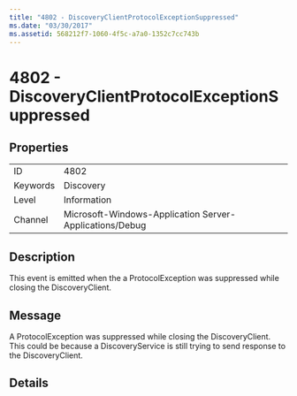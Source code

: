 ```yaml
---
title: "4802 - DiscoveryClientProtocolExceptionSuppressed"
ms.date: "03/30/2017"
ms.assetid: 568212f7-1060-4f5c-a7a0-1352c7cc743b
---
```

# 4802 - DiscoveryClientProtocolExceptionSuppressed
## Properties  


|||  
|-|-|  
|ID|4802|  
|Keywords|Discovery|  
|Level|Information|  
|Channel|Microsoft-Windows-Application Server-Applications/Debug|  

## Description  
 This event is emitted when the a ProtocolException was suppressed while closing the DiscoveryClient.  

## Message  
 A ProtocolException was suppressed while closing the DiscoveryClient. This could be because a DiscoveryService is still trying to send response to the DiscoveryClient.  

## Details
